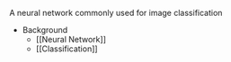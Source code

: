 A neural network commonly used for image classification

- Background
	- [[Neural Network]]
	- [[Classification]]